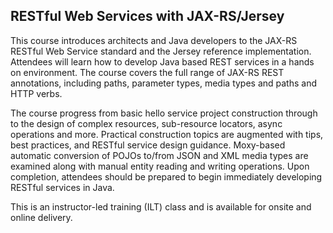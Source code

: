 ## RESTful Web Services with JAX-RS/Jersey

This course introduces architects and Java developers to the JAX-RS RESTful Web Service standard and the Jersey reference implementation. Attendees will learn how to develop Java based REST services in a hands on environment. The course covers the full range of JAX-RS REST annotations, including paths, parameter types, media types and paths and HTTP verbs.

The course progress from basic hello service project construction through to the design of complex resources, sub-resource locators, async operations and more. Practical construction topics are augmented with tips, best practices, and RESTful service design guidance. Moxy-based automatic conversion of POJOs to/from JSON and XML media types are examined along with manual entity reading and writing operations. Upon completion, attendees should be prepared to begin immediately developing RESTful services in Java.

This is an instructor-led training (ILT) class and is available for onsite and online delivery.
